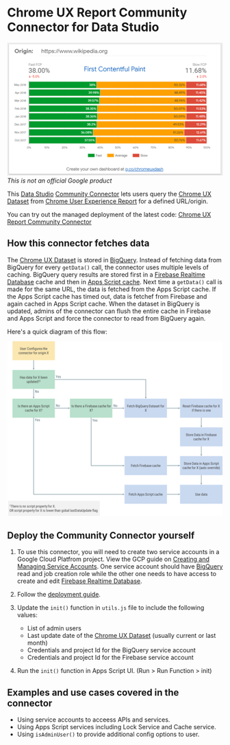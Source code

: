 # Chrome UX Report Community Connector for Data Studio

![Screenshot of a dashboard using Chrome UX Report Community Connector][screenshot]
*This is not an official Google product*

This [Data Studio] [Community Connector] lets users query the [Chrome UX Dataset]
from [Chrome User Experience Report] for a defined URL/origin.

You can try out the managed deployment of the latest code: [Chrome UX Report Community Connector]

## How this connector fetches data

The [Chrome UX Dataset] is stored in [BigQuery]. Instead of fetching data from BigQuery for every `getData()` call, the connector uses multiple levels of caching. BigQuery query results are stored first in a [Firebase Realtime Database] cache and then in [Apps Script cache]. Next time a `getData()` call is made for the same URL, the data is fetched from the Apps Script cache. If the Apps Script cache has timed out, data is fetchef from Firebase and again cached in Apps Script cache. When the dataset in BigQuery is updated, admins of the connector can flush the entire cache in Firebase and Apps Script and force the connector to read from BigQuery again.

Here's a quick diagram of this flow:

![Data flow for the Chrome UX connector][data flow]

## Deploy the Community Connector yourself

1. To use this connector, you will need to create two service accounts in a Google Cloud Platfrom project. View the GCP guide on [Creating and Managing Service Accounts]. One service account should have [BigQuery] read and job creation role while the other one needs to have access to create and edit [Firebase Realtime Database].

1. Follow the [deployment guide].

1. Update the `init()` function in `utils.js` file to include the following values:
    - List of admin users
    - Last update date of the [Chrome UX Dataset] (usually current or last month)
    - Credentials and project Id for the BigQuery service account
    - Credentials and project Id for the Firebase service account

1. Run the `init()` function in Apps Script UI. (Run > Run Function > init)

## Examples and use cases covered in the connector

- Using service accounts to acceess APIs and services.
- Using Apps Script services including Lock Service and Cache service.
- Using `isAdminUser()` to provide additional config options to user.

[Data Studio]: https://datastudio.google.com
[Community Connector]: https://developers.google.com/datastudio/connector
[screenshot]: ./screenshot.png
[data flow]: ./chrome-ux-connector-data-flow.png
[Chrome UX Dataset]: https://bigquery.cloud.google.com/dataset/chrome-ux-report:all
[Chrome User Experience Report]: https://developers.google.com/web/tools/chrome-user-experience-report/
[Chrome UX Report Community Connector]: https://datastudio.google.com/datasources/create?connectorId=AKfycbwRgy2UDKRX3gIUi1EEDw5TlrhfcBtEEqJHqeJrd5F4uvezRsMKdBvs8ajAr7JfDWE
[Creating and Managing Service Accounts]: https://cloud.google.com/iam/docs/creating-managing-service-accounts
[deployment guide]: ../deploy.md
[BigQuery]: https://bigquery.cloud.google.com
[Firebase Realtime Database]: https://firebase.google.com/docs/database/
[Apps Script cache]: https://developers.google.com/apps-script/reference/cache/